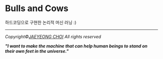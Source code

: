 # Bulls and Cows

하드코딩으로 구현한 논리적 머신 러닝 :)


<hr>
<i>Copyright&copy;<a href="https://arti1117.github.io">JAEYEONG CHOI</a> All rights reserved</i>

<b><i>"I want to make the machine that can help human beings to stand on their own feet in the universe."</i></b>

